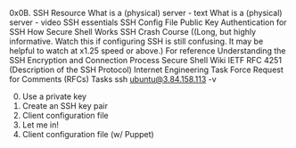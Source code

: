 0x0B. SSH
Resource
What is a (physical) server - text
What is a (physical) server - video
SSH essentials
SSH Config File
Public Key Authentication for SSH
How Secure Shell Works
SSH Crash Course ((Long, but highly informative. Watch this if configuring SSH is still confusing. It may be helpful to watch at x1.25 speed or above.)
For reference
Understanding the SSH Encryption and Connection Process
Secure Shell Wiki
IETF RFC 4251 (Description of the SSH Protocol)
Internet Engineering Task Force
Request for Comments (RFCs)
Tasks
ssh ubuntu@3.84.158.113 -v

0. Use a private key
1. Create an SSH key pair
2. Client configuration file
3. Let me in!
4. Client configuration file (w/ Puppet)
